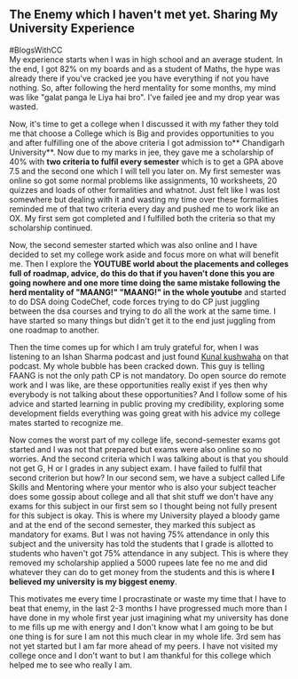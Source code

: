 ## The Enemy which I haven't met yet. Sharing My University Experience

#BlogsWithCC<br>
My experience starts when I was in high school and an average student. In the end, I got 82% on my boards and as a student of Maths, the hype was already there if you've cracked jee you have everything if not you have nothing. So, after following the herd mentality for some months, my mind was like "galat panga le Liya hai bro". I've failed jee and my drop year was wasted.  
 
Now, it's time to get a college when I discussed it with my father they told me that choose a College which is  Big and provides opportunities to you and after fulfilling one of the above criteria I got admission to** Chandigarh University**. Now due to my marks in jee, they gave me a scholarship of 40% with **two criteria to fulfil every semester** which is to get a GPA above 7.5 and the second one which I will tell you later on. My first semester was online so got some normal problems like assignments, 10 worksheets, 20 quizzes and loads of other formalities and whatnot. Just felt like I was lost somewhere but dealing with it and wasting my time over these formalities reminded me of that two criteria every day and pushed me to work like an OX. My first sem got completed and I fulfilled both the criteria so that my scholarship continued.

Now, the second semester started which was also online and I have decided to set my college work aside and focus more on what will benefit me. Then I explore the **YOUTUBE world **about the placements and colleges full of roadmap, advice, do this do that if you haven't done this you are going nowhere and one more time doing the same mistake following the** herd mentality of "MAANG!" "MAANG!" in the whole youtube** and started to do DSA doing CodeChef, code forces trying to do CP just juggling between the dsa courses and trying to do all the work at the same time. I have started so many things but didn't get it to the end just juggling from one roadmap to another. 

Then the time comes up for which I am truly grateful for, when I was listening to an Ishan Sharma podcast and just found [Kunal kushwaha](https://www.youtube.com/c/KunalKushwaha) on that podcast. My whole bubble has been cracked down. This guy is telling FAANG is not the only path CP is not mandatory. Do open source do remote work and I was like, are these opportunities really exist if yes then why everybody is not talking about these opportunities? And I follow some of his advice and started learning in public proving my credibility, exploring some development fields everything was going great with his advice my college mates started to recognize me.


Now comes the worst part of my college life, second-semester exams got started and I was not that prepared but exams were also online so no worries. And the second criteria which I was talking about is that you should not get G, H or I grades in any subject exam. I have failed to fulfil that second criterion but how? In our second sem, we have a subject called Life Skills and Mentoring where your mentor who is also your subject teacher does some gossip about college and all that shit stuff we don't have any exams for this subject in our first sem so I thought being not fully present for this subject is okay. This is where my University played a bloody game and at the end of the second semester, they marked this subject as mandatory for exams. But I was not having 75% attendance in only this subject and the university has told the students that I grade is allotted to students who haven't got 75% attendance in any subject. This is where they removed my scholarship applied a 5000 rupees late fee no me and did whatever they can do to get money from the students and this is where **I believed my university is my biggest enemy**. 

This motivates me every time I procrastinate or waste my time that I have to beat that enemy, in the last 2-3 months I have progressed much more than I have done in my whole first year just imagining what my university has done to me fills up me with energy and I don't know what I am going to be but one thing is for sure I am not this much clear in my whole life. 3rd sem has not yet started but I am far more ahead of my peers. I have not visited my college once and I don't want to but I am thankful for this college which helped me to see who really I am.


